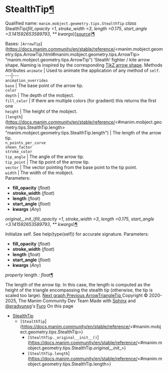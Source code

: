 # StealthTip[¶](https://docs.manim.community/en/stable/reference/<#stealthtip> "Link to this heading")
Qualified name: `manim.mobject.geometry.tips.StealthTip`
_class_ StealthTip(_fill_opacity =1_, _stroke_width =3_, _length =0.175_, _start_angle =3.141592653589793_, _** kwargs_)[[source]](https://docs.manim.community/en/stable/reference/<../_modules/manim/mobject/geometry/tips.html#StealthTip>)[¶](https://docs.manim.community/en/stable/reference/<#manim.mobject.geometry.tips.StealthTip> "Link to this definition")
    
Bases: `[ArrowTip`](https://docs.manim.community/en/stable/reference/<manim.mobject.geometry.tips.ArrowTip.html#manim.mobject.geometry.tips.ArrowTip> "manim.mobject.geometry.tips.ArrowTip")
‘Stealth’ fighter / kite arrow shape.
Naming is inspired by the corresponding [TikZ arrow shape](https://docs.manim.community/en/stable/reference/<https:/tikz.dev/tikz-arrows#sec-16.3>).
Methods
Attributes
`animate` | Used to animate the application of any method of `self`.  
---|---  
`animation_overrides`  
`base` | The base point of the arrow tip.  
`color`  
`depth` | The depth of the mobject.  
`fill_color` | If there are multiple colors (for gradient) this returns the first one  
`height` | The height of the mobject.  
`[length`](https://docs.manim.community/en/stable/reference/<#manim.mobject.geometry.tips.StealthTip.length> "manim.mobject.geometry.tips.StealthTip.length") | The length of the arrow tip.  
`n_points_per_curve`  
`sheen_factor`  
`stroke_color`  
`tip_angle` | The angle of the arrow tip.  
`tip_point` | The tip point of the arrow tip.  
`vector` | The vector pointing from the base point to the tip point.  
`width` | The width of the mobject.  
Parameters:
    
  * **fill_opacity** (_float_)
  * **stroke_width** (_float_)
  * **length** (_float_)
  * **start_angle** (_float_)
  * **kwargs** (_Any_)


_original__init__(_fill_opacity =1_, _stroke_width =3_, _length =0.175_, _start_angle =3.141592653589793_, _** kwargs_)[¶](https://docs.manim.community/en/stable/reference/<#manim.mobject.geometry.tips.StealthTip._original__init__> "Link to this definition")
    
Initialize self. See help(type(self)) for accurate signature.
Parameters:
    
  * **fill_opacity** (_float_)
  * **stroke_width** (_float_)
  * **length** (_float_)
  * **start_angle** (_float_)
  * **kwargs** (_Any_)


_property_ length _: float_[¶](https://docs.manim.community/en/stable/reference/<#manim.mobject.geometry.tips.StealthTip.length> "Link to this definition")
    
The length of the arrow tip.
In this case, the length is computed as the height of the triangle encompassing the stealth tip (otherwise, the tip is scaled too large).
[ Next graph ](https://docs.manim.community/en/stable/reference/<manim.mobject.graph.html>) [ Previous ArrowTriangleTip ](https://docs.manim.community/en/stable/reference/<manim.mobject.geometry.tips.ArrowTriangleTip.html>)
Copyright © 2020-2025, The Manim Community Dev Team 
Made with [Sphinx](https://docs.manim.community/en/stable/reference/<https:/www.sphinx-doc.org/>) and [@pradyunsg](https://docs.manim.community/en/stable/reference/<https:/pradyunsg.me>)'s [Furo](https://docs.manim.community/en/stable/reference/<https:/github.com/pradyunsg/furo>)
On this page 
  * [StealthTip](https://docs.manim.community/en/stable/reference/<#>)
    * `[StealthTip`](https://docs.manim.community/en/stable/reference/<#manim.mobject.geometry.tips.StealthTip>)
      * `[StealthTip._original__init__()`](https://docs.manim.community/en/stable/reference/<#manim.mobject.geometry.tips.StealthTip._original__init__>)
      * `[StealthTip.length`](https://docs.manim.community/en/stable/reference/<#manim.mobject.geometry.tips.StealthTip.length>)


